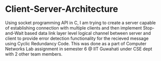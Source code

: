 # Client-Server-Architecture


Using socket programming API in C, I am trying to create a server capable of establishing connection with multiple clients and then implement
Stop-and-Wait based data link layer level logical channel between server and client to provide error detection functionality for the recieved 
message using Cyclic Redundancy Code.
This was done as a part of Computer Networks Lab assignment in semester 6 @ IIT Guwahati under CSE dept with 2 other team members.
